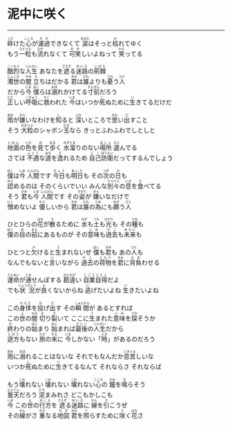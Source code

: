 # 泥中に咲く
---
<lyric>
<ruby>砕<rt>くだ</rt></ruby>けた<ruby>心<rt>こころ</rt></ruby>が<ruby>濾過<rt>ろか</rt></ruby>できなくて <ruby>涙<rt>なみだ</rt></ruby>はそっと<ruby>枯<rt>か</rt></ruby>れてゆく<br/>
もう<ruby>一粒<rt>ひとつぶ</rt></ruby>も<ruby>流<rt>なが</rt></ruby>れなくて <ruby>可笑<rt>おか</rt></ruby>しいよねって <ruby>笑<rt>わら</rt></ruby>ってる<br/>
<br/>
<ruby>酷烈<rt>こくれつ</rt></ruby>な<ruby>人生<rt>じんせい</rt></ruby> あなたを<ruby>遮<rt>さえぎ</rt></ruby>る<ruby>迷路<rt>めいろ</rt></ruby>の<ruby>荊棘<rt>いばら</rt></ruby><br/>
<ruby>濁世<rt>じょくせ</rt></ruby>の<ruby>闇<rt>やみ</rt></ruby> <ruby>立<rt>た</rt></ruby>ちはだかる <ruby>君<rt>きみ</rt></ruby>は<ruby>誰<rt>だれ</rt></ruby>よりも<ruby>憂<rt>うれ</rt></ruby>う<ruby>人<rt>ひと</rt></ruby><br/>
だから<ruby>今<rt>いま</rt></ruby> <ruby>僕<rt>ぼく</rt></ruby>らは<ruby>溺<rt>おぼ</rt></ruby>れかけてる<ruby>寸前<rt>すんぜん</rt></ruby>だろう<br/>
<ruby>正<rt>ただ</rt></ruby>しい<ruby>呼吸<rt>こきゅう</rt></ruby>に<ruby>救<rt>すく</rt></ruby>われた <ruby>今<rt>いま</rt></ruby>はいつか<ruby>死<rt>し</rt></ruby>ぬために<ruby>生<rt>い</rt></ruby>きてるだけだ<br/>
<br/>
<ruby>雨<rt>あめ</rt></ruby>が<ruby>嫌<rt>きら</rt></ruby>いなわけを<ruby>知<rt>し</rt></ruby>ると <ruby>深<rt>ふか</rt></ruby>いところで<ruby>思<rt>おも</rt></ruby>い<ruby>出<rt>だ</rt></ruby>すこと<br/>
そう <ruby>大粒<rt>おおつぶ</rt></ruby>のシャボン<ruby>玉<rt>だま</rt></ruby>なら きっとふわふわでしとしと<br/>
<br/>
<ruby>地面<rt>じめん</rt></ruby>の<ruby>色<rt>いろ</rt></ruby>を<ruby>見<rt>み</rt></ruby>て<ruby>歩<rt>ある</rt></ruby>く <ruby>水溜<rt>みずたま</rt></ruby>りのない<ruby>場所<rt>ばしょ</rt></ruby> <ruby>選<rt>えら</rt></ruby>んでる<br/>
さては <ruby>不遇<rt>ふぐう</rt></ruby>な<ruby>道<rt>みち</rt></ruby>を<ruby>逸<rt>そ</rt></ruby>れるため <ruby>自己<rt>じこ</rt></ruby><ruby>防衛<rt>ぼうえい</rt></ruby>だってするんでしょう<br/>
<br/>
<ruby>僕<rt>ぼく</rt></ruby>は<ruby>今<rt>いま</rt></ruby> <ruby>人間<rt>にんげん</rt></ruby>です <ruby>今日<rt>きょう</rt></ruby>も<ruby>明日<rt>あした</rt></ruby>も その<ruby>次<rt>つぎ</rt></ruby>の<ruby>日<rt>ひ</rt></ruby>も<br/>
<ruby>認<rt>みと</rt></ruby>めるのは そのくらいでいい みんな<ruby>別々<rt>べつべつ</rt></ruby>の<ruby>息<rt>いき</rt></ruby>を<ruby>食<rt>た</rt></ruby>べてる<br/>
そう <ruby>君<rt>きみ</rt></ruby>も<ruby>今<rt>いま</rt></ruby> <ruby>人間<rt>にんげん</rt></ruby>です その<ruby>姿<rt>すがた</rt></ruby>が <ruby>嫌<rt>きら</rt></ruby>いなだけで<br/>
<ruby>憎<rt>にく</rt></ruby>めないよ <ruby>優<rt>やさ</rt></ruby>しいから <ruby>君<rt>きみ</rt></ruby>は<ruby>誰<rt>だれ</rt></ruby>の<ruby>為<rt>ため</rt></ruby>にも<ruby>願<rt>ねが</rt></ruby>う<ruby>人<rt>ひと</rt></ruby><br/>
<br/>
ひとひらの<ruby>花<rt>はな</rt></ruby>が<ruby>散<rt>ち</rt></ruby>るために <ruby>水<rt>みず</rt></ruby>も<ruby>土<rt>つち</rt></ruby>も<ruby>光<rt>ひかり</rt></ruby>も その<ruby>種<rt>たね</rt></ruby>も<br/>
<ruby>僕<rt>ぼく</rt></ruby>の<ruby>目<rt>め</rt></ruby>の<ruby>前<rt>まえ</rt></ruby>にあるものが その<ruby>意味<rt>いみ</rt></ruby>も<ruby>過去<rt>かこ</rt></ruby>も<ruby>未来<rt>みらい</rt></ruby>も<br/>
<br/>
ひとつと<ruby>欠<rt>か</rt></ruby>けると<ruby>生<rt>う</rt></ruby>まれないぜ <ruby>僕<rt>ぼく</rt></ruby>も<ruby>君<rt>きみ</rt></ruby>も あの<ruby>人<rt>ひと</rt></ruby>も<br/>
なんでもないと<ruby>言<rt>い</rt></ruby>いながら <ruby>過去<rt>かこ</rt></ruby>の<ruby>荷物<rt>にもつ</rt></ruby>を<ruby>君<rt>きみ</rt></ruby>に<ruby>背負<rt>せお</rt></ruby>わせる<br/>
<br/>
<ruby>運命<rt>うんめい</rt></ruby>が<ruby>通<rt>とお</rt></ruby>せんぼする <ruby>勘違<rt>かんちが</rt></ruby>い <ruby>自業自得<rt>じごうじとく</rt></ruby>だよ<br/>
でも<ruby>状況<rt>じょうきょう</rt></ruby>が<ruby>良<rt>よ</rt></ruby>くないからね <ruby>逃<rt>に</rt></ruby>げたいよね <ruby>生<rt>い</rt></ruby>きたいよね<br/>
<br/>
この<ruby>身体<rt>からだ</rt></ruby>を<ruby>投<rt>な</rt></ruby>げ<ruby>出<rt>だ</rt></ruby>す その<ruby>瞬間<rt>しゅんかん</rt></ruby>が あるとすれば<br/>
この<ruby>世<rt>よ</rt></ruby>の<ruby>闇<rt>やみ</rt></ruby> <ruby>切<rt>き</rt></ruby>り<ruby>裂<rt>さ</rt></ruby>いて ここに<ruby>生<rt>う</rt></ruby>まれた<ruby>意味<rt>いみ</rt></ruby>を<ruby>探<rt>さが</rt></ruby>そうか<br/>
<ruby>終<rt>お</rt></ruby>わりの<ruby>始<rt>はじ</rt></ruby>まり <ruby>始<rt>はじ</rt></ruby>まれば<ruby>最後<rt>さいご</rt></ruby>の<ruby>人生<rt>じんせい</rt></ruby>だから<br/>
<ruby>途方<rt>とほう</rt></ruby>もない <ruby>旅<rt>たび</rt></ruby>の<ruby>末<rt>すえ</rt></ruby>に <ruby>今<rt>いま</rt></ruby>しかない「<ruby>時<rt>とき</rt></ruby>」があるのだろう<br/>
<br/>
<ruby>雨<rt>あめ</rt></ruby>に<ruby>溺<rt>おぼ</rt></ruby>れることはないな それでもなんだか<ruby>息苦<rt>いきぐる</rt></ruby>しいな<br/>
いつか<ruby>死<rt>し</rt></ruby>ぬために<ruby>生<rt>い</rt></ruby>きてるなんて それならさ それならば<br/>
<br/>
もう<ruby>壊<rt>こわ</rt></ruby>れない <ruby>壊<rt>こわ</rt></ruby>れない <ruby>壊<rt>こわ</rt></ruby>れない<ruby>心<rt>こころ</rt></ruby>の <ruby>鐘<rt>かね</rt></ruby>を<ruby>鳴<rt>な</rt></ruby>らそう<br/>
<ruby>曇天<rt>どんてん</rt></ruby>だろう <ruby>泥<rt>どろ</rt></ruby>まみれさ どこもかしこも<br/>
<ruby>今<rt>いま</rt></ruby> この<ruby>世<rt>よ</rt></ruby>の<ruby>行方<rt>ゆくえ</rt></ruby>を <ruby>遮<rt>さえぎ</rt></ruby>る<ruby>迷路<rt>めいろ</rt></ruby>に <ruby>線<rt>せん</rt></ruby>を<ruby>引<rt>ひ</rt></ruby>こうぜ<br/>
その<ruby>線<rt>せん</rt></ruby>がさ <ruby>重<rt>かさ</rt></ruby>なる<ruby>地図<rt>ちず</rt></ruby> <ruby>君<rt>きみ</rt></ruby>を<ruby>照<rt>て</rt></ruby>らすために<ruby>咲<rt>さ</rt></ruby>く<ruby>花<rt>はな</rt></ruby>さ<br/>
</lyric>
